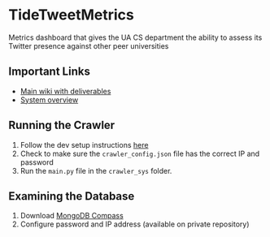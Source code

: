 # TideTweetMetrics
Metrics dashboard that gives the UA CS department the ability to assess its Twitter presence against other peer universities

## Important Links

* [Main wiki with deliverables](https://github.com/samuelmgaines/tide-tweet-metrics-public/wiki)
* [System overview](https://github.com/samuelmgaines/tide-tweet-metrics-public/wiki/Crawler-System)

## Running the Crawler

1. Follow the dev setup instructions [here]([https://google.com](https://github.com/samuelmgaines/tide-tweet-metrics-public/wiki/Crawler-Dev-Setup))
2. Check to make sure the `crawler_config.json` file has the correct IP and password
3. Run the `main.py` file in the `crawler_sys` folder.

## Examining the Database

1. Download [MongoDB Compass](https://www.mongodb.com/products/tools/compass)
2. Configure password and IP address (available on private repository)
